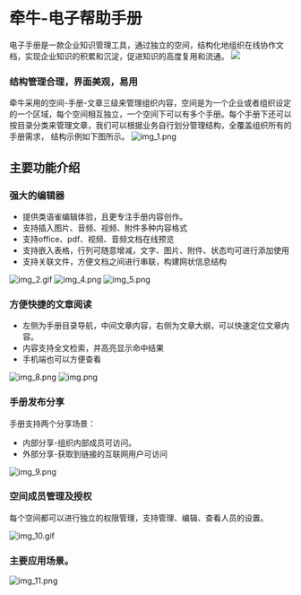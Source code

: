 # 牵牛-电子帮助手册


电子手册是一款企业知识管理工具，通过独立的空间，结构化地组织在线协作文档，实现企业知识的积累和沉淀，促进知识的高度复用和流通。
![](images/img.png)
### 结构管理合理，界面美观，易用
牵牛采用的空间-手册-文章三级来管理组织内容，空间是为一个企业或者组织设定的一个区域，每个空间相互独立，一个空间下可以有多个手册。每个手册下还可以按目录分类来管理文章，我们可以根据业务自行划分管理结构，全覆盖组织所有的手册需求， 结构示例如下图所示。
![img_1.png](images/img_1.png)

## 主要功能介绍
### 强大的编辑器
- 提供类语雀编辑体验，且更专注手册内容创作。
- 支持插入图片、音频、视频、附件多种内容格式
- 支持office、pdf、视频、音频文档在线预览
- 支持嵌入表格，行列可随意增减，文字、图片、附件、状态均可进行添加使用
- 支持关联文件，方便文档之间进行串联，构建网状信息结构

![img_2.gif](images/img_2.gif) 
![img_4.png](images/img_4.png)
![img_5.png](images/img_5.png)

### 方便快捷的文章阅读
- 左侧为手册目录导航，中间文章内容，右侧为文章大纲，可以快速定位文章内容。
- 内容支持全文检索，并高亮显示命中结果
- 手机端也可以方便查看

![img_8.png](images/img_8.png)
![img.png](images/img13.png)

### 手册发布分享
手册支持两个分享场景：
- 内部分享-组织内部成员可访问。
- 外部分享-获取到链接的互联网用户可访问

![img_9.png](images/img_9.png)

### 空间成员管理及授权
每个空间都可以进行独立的权限管理，支持管理、编辑、查看人员的设置。

![img_10.gif](images/img_10.gif)

### 主要应用场景。
![img_11.png](images/img_11.png)


